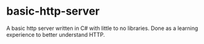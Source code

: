 # basic-http-server
A basic http server written in C# with little to no libraries. Done as a learning experience to better understand HTTP.
